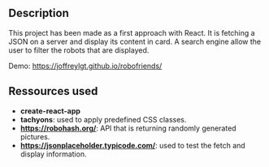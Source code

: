 ## Description
This project has been made as a first approach with React.
It is fetching a JSON on a server and display its content in card.
A search engine allow the user to filter the robots that are displayed.

Demo: https://joffreylgt.github.io/robofriends/

## Ressources used
- __create-react-app__
- __tachyons__: used to apply predefined CSS classes.
- __https://robohash.org/__: API that is returning randomly generated pictures.
- __https://jsonplaceholder.typicode.com/__: used to test the fetch and display information.
